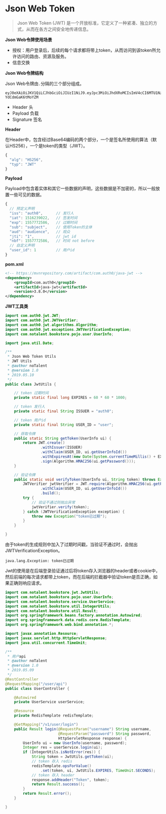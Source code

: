 Json Web Token
==============

> Json Web Token (JWT) 是一个开放标准，它定义了一种紧凑、独立的方式，从而在各方之间安全地传递信息。

**Json Web令牌使用场景**

* 授权：用户登录后，后续的每个请求都将带上token，从而访问到该token所允许访问的路由、资源及服务。
* 信息交换

**Json Web令牌结构**

Json Web令牌由`.`分隔的三个部分组成。
```
eyJ0eXAiOiJKV1QiLCJhbGciOiJIUzI1NiJ9.eyJpc3MiOiJhdXRoMCIsImV4cCI6MTU1Nzc3MjU4NiwidXNlciI6MX0.Vpcwvs13YaRJpXXT4lU1tFlSRsQ-YdCdmGaK6tMoYZM
```
* Header 头
* Payload 负载
* Signature 签名

**Header**

在Header中，包含经过Base64编码的两个部分，一个是签名所使用的算法（默认HS256），一个是token的类型（JWT）。
```javascript
{
  "alg": "HS256",
  "typ": "JWT"
}
```

**Payload**

Payload中包含着实体和其它一些数据的声明，这些数据是不加密的，所以一般放置一些可见的数据。
```javascript
{
  // 预定义声明
  "iss": "auth0",      // 发行人
  "iat": 1516239022,   // 签发时间
  "exp": 1557772586,   // 过期时间
  "sub": "subject",    // 使用Token的主体
  "aud": "audience",   // 观众
  "jti": "1",          // jwt id
  "nbf": 1557772586,   // 时间 not before
  // 自定义声明
  "user_id": 1         // 用户id
}
```

**pom.xml**
```xml
<!-- https://mvnrepository.com/artifact/com.auth0/java-jwt -->
<dependency>
    <groupId>com.auth0</groupId>
    <artifactId>java-jwt</artifactId>
    <version>3.8.0</version>
</dependency>
```

**JWT工具类**

```java
import com.auth0.jwt.JWT;
import com.auth0.jwt.JWTVerifier;
import com.auth0.jwt.algorithms.Algorithm;
import com.auth0.jwt.exceptions.JWTVerificationException;
import com.notalent.bookstore.pojo.user.UserInfo;

import java.util.Date;

/**
 * Json Web Token Utils
 * JWT Utils
 * @author noTalent
 * @version 1.0
 * 2019.05.10
 */
public class JwtUtils {

    // token 过期时间
    private static final long EXPIRES = 60 * 60 * 1000;

    // token 发行人
    private static final String ISSUER = "auth0";

    // token 用户id
    private static final String USER_ID = "user";

    // 获取令牌
    public static String getToken(UserInfo ui) {
        return JWT.create()
                .withIssuer(ISSUER)
                .withClaim(USER_ID, ui.getUserInfoId())
                .withExpiresAt(new Date(System.currentTimeMillis() + EXPIRES))
                .sign(Algorithm.HMAC256(ui.getPassword()));
    }

    // 验证令牌
    public static void verifyToken(UserInfo ui, String token) throws Exception {
        JWTVerifier jwtVerifier = JWT.require(Algorithm.HMAC256(ui.getPassword()))
                .withClaim(USER_ID, ui.getUserInfoId())
                .build();
        try {
            // 验证不通过则抛出异常
            jwtVerifier.verify(token);
        } catch (JWTVerificationException exception) {
            throw new Exception("token已过期");
        }
    }

}
```

由于token的生成规则中加入了过期时间戳，当验证不通过时，会抛出JWTVerificationException。
```
java.lang.Exception: token已过期
```

Jwt的使用是在后端登录验证通过后将token存入浏览器的header或者cookie中，然后前端的每次请求都带上token，而在后端的拦截器中验证token是否正确，如果正确则响应请求。
```java
import com.notalent.bookstore.jwt.JwtUtils;
import com.notalent.bookstore.pojo.user.UserInfo;
import com.notalent.bookstore.service.UserService;
import com.notalent.bookstore.util.IntegerUtils;
import com.notalent.bookstore.util.Result;
import org.springframework.beans.factory.annotation.Autowired;
import org.springframework.data.redis.core.RedisTemplate;
import org.springframework.web.bind.annotation.*;

import javax.annotation.Resource;
import javax.servlet.http.HttpServletResponse;
import java.util.concurrent.TimeUnit;

/**
 * 用户api
 * @author noTalent
 * @version 1.0
 * 2019.05.09
 */
@RestController
@RequestMapping("/user/api")
public class UserController {

    @Autowired
    private UserService userService;

    @Resource
    private RedisTemplate redisTemplate;

    @GetMapping("/v1/user/login")
    public Result login(@RequestParam("username") String username,
                        @RequestParam("password") String password,
                        HttpServletResponse response) {
        UserInfo ui = new UserInfo(username, password);
        Integer res = userService.login(ui);
        if (IntegerUtils.isNotError(res)) {
            String token = JwtUtils.getToken(ui);
            // token 存入 redis
            redisTemplate.opsForValue()
                .set(token, ui, JwtUtils.EXPIRES, TimeUnit.SECONDS);
            // token 存入 header
            response.addHeader("Token", token);
            return Result.success();
        }
        return Result.error();
    }

}
```

